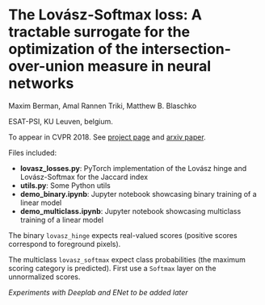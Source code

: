 # The Lovász-Softmax loss: A tractable surrogate for the optimization of the intersection-over-union measure in neural networks

Maxim Berman, Amal Rannen Triki, Matthew B. Blaschko

ESAT-PSI, KU Leuven, belgium.

To appear in CVPR 2018. See [project page](http://localhost:8000/LovaszSoftmax.html) and [arxiv paper](https://arxiv.org/abs/1705.08790).

Files included:
* **lovasz_losses.py**: PyTorch implementation of the Lovász hinge and Lovász-Softmax for the Jaccard index
* **utils.py**: Some Python utils
* **demo_binary.ipynb**: Jupyter notebook showcasing binary training of a linear model
* **demo_multiclass.ipynb**: Jupyter notebook showcasing multiclass training of a linear model

The binary `lovasz_hinge` expects real-valued scores (positive scores correspond to foreground pixels). 

The multiclass `lovasz_softmax` expect class probabilities (the maximum scoring category is predicted). First use a `Softmax` layer on the unnormalized scores.

*Experiments with Deeplab and ENet to be added later*
